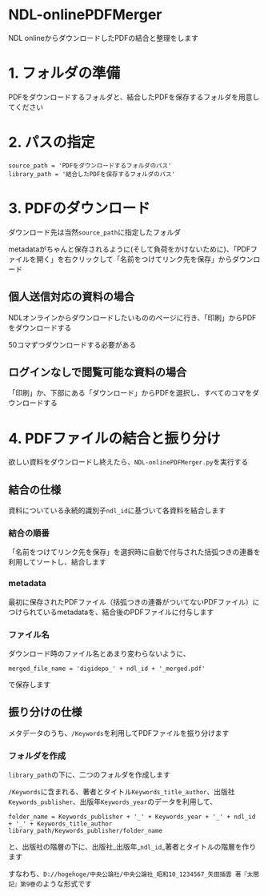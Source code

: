 # NDL-onlinePDFMerger
NDL onlineからダウンロードしたPDFの結合と整理をします
# 1. フォルダの準備
PDFをダウンロードするフォルダと、結合したPDFを保存するフォルダを用意してください
# 2. パスの指定
```
source_path = 'PDFをダウンロードするフォルダのパス'
library_path = '結合したPDFを保存するフォルダのパス'
```
# 3. PDFのダウンロード
ダウンロード先は当然`source_path`に指定したフォルダ

metadataがちゃんと保存されるように(そして負荷をかけないために)、「PDFファイルを開く」を右クリックして「名前をつけてリンク先を保存」からダウンロード
## 個人送信対応の資料の場合
NDLオンラインからダウンロードしたいもののページに行き、「印刷」からPDFをダウンロードする

50コマずつダウンロードする必要がある

## ログインなしで閲覧可能な資料の場合
「印刷」か、下部にある「ダウンロード」からPDFを選択し、すべてのコマをダウンロードする
# 4. PDFファイルの結合と振り分け
欲しい資料をダウンロードし終えたら、`NDL-onlinePDFMerger.py`を実行する
## 結合の仕様
資料についている永続的識別子`ndl_id`に基づいて各資料を結合します
### 結合の順番
「名前をつけてリンク先を保存」を選択時に自動で付与された括弧つきの連番を利用してソートし、結合します
### metadata
最初に保存されたPDFファイル（括弧つきの連番がついてないPDFファイル）につけられているmetadataを、結合後のPDFファイルに付与します
### ファイル名
ダウンロード時のファイル名とあまり変わらないように、
```
merged_file_name = 'digidepo_' + ndl_id + '_merged.pdf'
```
で保存します
## 振り分けの仕様
メタデータのうち、`/Keywords`を利用してPDFファイルを振り分けます
### フォルダを作成
`library_path`の下に、二つのフォルダを作成します

`/Keywords`に含まれる、著者とタイトル`Keywords_title_author`、出版社`Keywords_publisher`、出版年`Keywords_year`のデータを利用して、
```
folder_name = Keywords_publisher + '_' + Keywords_year + '_' + ndl_id + '_' + Keywords_title_author
library_path/Keywords_publisher/folder_name
```
と、出版社の階層の下に、出版社_出版年_`ndl_id`_著者とタイトルの階層を作ります

すなわち、`D://hogehoge/中央公論社/中央公論社_昭和10_1234567_矢田插雲 著『太閤記』第9巻`のような形式です
